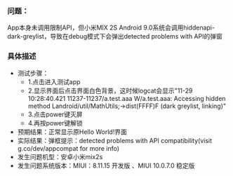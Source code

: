 ### 问题：
App本身未调用限制API，但小米MIX 2S Android 9.0系统会调用hiddenapi-dark-greylist，导致在debug模式下会弹出detected problems with API的弹窗

### 具体描述
- 测试步骤：
    - 1.点击进入测试app
    - 2.显示界面后点击界面白色背景，这时候logcat会显示"11-29 10:28:40.421 11237-11237/a.test.aaa W/a.test.aaa: Accessing hidden method Landroid/util/MathUtils;->dist(FFFF)F (dark greylist, linking)"
    - 3.点击power键灭屏
    - 4.再按power键解锁
- 预期结果：正常显示原Hello World!界面
- 实际结果：弹框提示：detected problems with API compatibility(visit g.co/dev/appcompat for more info)
- 发生问题机型：安卓小米mix2s
- 发生问题系统版本：MIUI：8.11.15 开发版 、MIUI 10.0.7.0 稳定版

